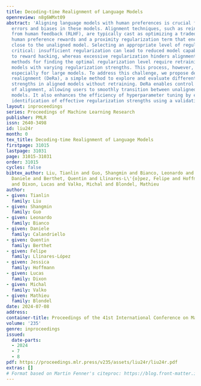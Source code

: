 ```yaml
---
title: Decoding-time Realignment of Language Models
openreview: n8g6WMxt09
abstract: 'Aligning language models with human preferences is crucial for reducing
  errors and biases in these models. Alignment techniques, such as reinforcement learning
  from human feedback (RLHF), are typically cast as optimizing a tradeoff between
  human preference rewards and a proximity regularization term that encourages staying
  close to the unaligned model. Selecting an appropriate level of regularization is
  critical: insufficient regularization can lead to reduced model capabilities due
  to reward hacking, whereas excessive regularization hinders alignment. Traditional
  methods for finding the optimal regularization level require retraining multiple
  models with varying regularization strengths. This process, however, is resource-intensive,
  especially for large models. To address this challenge, we propose decoding-time
  realignment (DeRa), a simple method to explore and evaluate different regularization
  strengths in aligned models without retraining. DeRa enables control over the degree
  of alignment, allowing users to smoothly transition between unaligned and aligned
  models. It also enhances the efficiency of hyperparameter tuning by enabling the
  identification of effective regularization strengths using a validation dataset.'
layout: inproceedings
series: Proceedings of Machine Learning Research
publisher: PMLR
issn: 2640-3498
id: liu24r
month: 0
tex_title: Decoding-time Realignment of Language Models
firstpage: 31015
lastpage: 31031
page: 31015-31031
order: 31015
cycles: false
bibtex_author: Liu, Tianlin and Guo, Shangmin and Bianco, Leonardo and Calandriello,
  Daniele and Berthet, Quentin and Llinares-L\'{o}pez, Felipe and Hoffmann, Jessica
  and Dixon, Lucas and Valko, Michal and Blondel, Mathieu
author:
- given: Tianlin
  family: Liu
- given: Shangmin
  family: Guo
- given: Leonardo
  family: Bianco
- given: Daniele
  family: Calandriello
- given: Quentin
  family: Berthet
- given: Felipe
  family: Llinares-López
- given: Jessica
  family: Hoffmann
- given: Lucas
  family: Dixon
- given: Michal
  family: Valko
- given: Mathieu
  family: Blondel
date: 2024-07-08
address:
container-title: Proceedings of the 41st International Conference on Machine Learning
volume: '235'
genre: inproceedings
issued:
  date-parts:
  - 2024
  - 7
  - 8
pdf: https://proceedings.mlr.press/v235/assets/liu24r/liu24r.pdf
extras: []
# Format based on Martin Fenner's citeproc: https://blog.front-matter.io/posts/citeproc-yaml-for-bibliographies/
---
```


